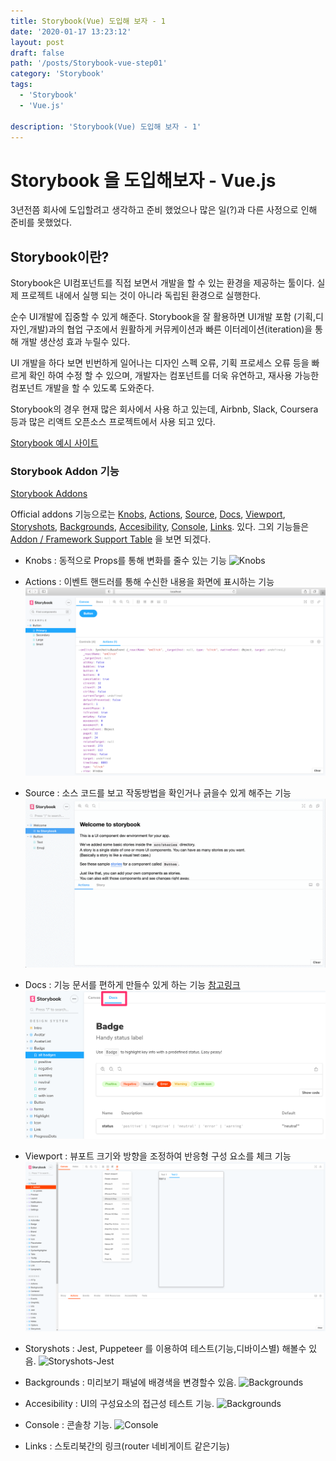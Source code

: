 ```yaml
---
title: Storybook(Vue) 도입해 보자 - 1
date: '2020-01-17 13:23:12'
layout: post
draft: false
path: '/posts/Storybook-vue-step01'
category: 'Storybook'
tags:
  - 'Storybook'
  - 'Vue.js'

description: 'Storybook(Vue) 도입해 보자 - 1'
---
```


# Storybook 을 도입해보자 - Vue.js
3년전쯤 회사에 도입할려고 생각하고 준비 했었으나 많은 일(?)과 다른 사정으로 인해 준비를 못했었다.

## Storybook이란?
Storybook은 UI컴포넌트를 직접 보면서 개발을 할 수 있는 환경을 제공하는 툴이다. 실제 프로젝트 내에서 실행 되는 것이 아니라 독립된 환경으로 실행한다.

순수 UI개발에 집중할 수 있게 해준다. Storybook을 잘 활용하면 UI개발 포함 (기획,디자인,개발)과의 협업 구조에서 원활하게 커뮤케이션과 빠른 이터레이션(iteration)을 통해 개발 생산성 효과 누릴수 있다.

UI 개발을 하다 보면 빈번하게 일어나는 디자인 스펙 오류, 기획 프로세스 오류 등을 빠르게 확인 하여 수정 할 수 있으며, 개발자는 컴포넌트를 더욱 유연하고, 재사용 가능한 컴포넌트 개발을 할 수 있도록 도와준다.

Storybook의 경우 현재 많은 회사에서 사용 하고 있는데, Airbnb, Slack, Coursera 등과 많은 리액트 오픈소스 프로젝트에서 사용 되고 있다. 

[Storybook 예시 사이트](https://storybook.js.org/docs/examples/)

### Storybook Addon 기능
[Storybook Addons](https://storybook.js.org/addons/)

Official addons 기능으로는 [Knobs](https://github.com/storybookjs/storybook/tree/master/addons/knobs), [Actions](https://github.com/storybookjs/storybook/blob/master/addons/actions/README.md), [Source](https://github.com/storybookjs/storybook/tree/master/addons/storysource), [Docs](https://github.com/storybookjs/storybook/tree/master/addons/docs), [Viewport](https://github.com/storybookjs/storybook/tree/master/addons/viewport), [Storyshots](https://github.com/storybookjs/storybook/tree/master/addons/storyshots), [Backgrounds](Backgrounds), [Accesibility](https://github.com/storybookjs/storybook/tree/master/addons/a11y), [Console](https://github.com/storybookjs/storybook-addon-console), [Links](https://github.com/storybookjs/storybook/tree/master/addons/links). 있다.
그외 기능들은 [Addon / Framework Support Table](https://github.com/storybookjs/storybook/blob/next/ADDONS_SUPPORT.md) 을 보면 되겠다.

- Knobs : 동적으로 Props를 통해 변화를 줄수 있는 기능
![Knobs](https://raw.githubusercontent.com/storybookjs/storybook/master/addons/knobs/docs/storybook-knobs-example.png)

- Actions : 이벤트 핸드러를 통해 수신한 내용을 화면에 표시하는 기능
![Actions](https://raw.githubusercontent.com/storybookjs/storybook/HEAD/addons/actions/docs/screenshot.png)

- Source : 소스 코드를 보고 작동방법을 확인거나 긁을수 있게 해주는 기능
![Source](https://raw.githubusercontent.com/storybookjs/storybook/master/addons/storysource/docs/demo.gif)

- Docs : 기능 문서를 편하게 만들수 있게 하는 기능 [참고링크](https://github.com/storybookjs/storybook/blob/master/addons/docs/docs/docspage.md)
![Docs](https://raw.githubusercontent.com/storybookjs/storybook/master/addons/docs/docs/media/docs-tab.png)

- Viewport : 뷰포트 크기와 방향을 조정하여 반응형 구성 요소를 체크 기능
![Viewport](https://raw.githubusercontent.com/storybookjs/storybook/master/addons/viewport/docs/viewport.png)

- Storyshots : Jest, Puppeteer 를 이용하여 테스트(기능,디바이스별) 해볼수 있음.
![Storyshots-Jest](https://raw.githubusercontent.com/storybookjs/storybook/HEAD/addons/storyshots/storyshots-core/docs/storyshots-fail.png)

- Backgrounds : 미리보기 패널에 배경색을 변경할수 있음.
![Backgrounds](https://raw.githubusercontent.com/storybookjs/storybook/master/docs/static/img/addon-backgrounds.gif)

- Accesibility : UI의 구성요소의 접근성 테스트 기능.
![Backgrounds](https://raw.githubusercontent.com/storybookjs/storybook/HEAD/addons/a11y/docs/screenshot.png)

- Console : 콘솔창 기능.
![Console](https://raw.githubusercontent.com/storybooks/storybook-addon-console/master/docs/storybook-addon-console.png)

- Links : 스토리북간의 링크(router 네비게이트 같은기능)